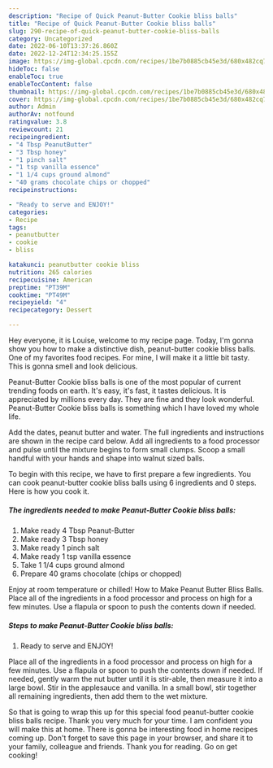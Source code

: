 ```yaml
---
description: "Recipe of Quick Peanut-Butter Cookie bliss balls"
title: "Recipe of Quick Peanut-Butter Cookie bliss balls"
slug: 290-recipe-of-quick-peanut-butter-cookie-bliss-balls
category: Uncategorized
date: 2022-06-10T13:37:26.860Z
date: 2022-12-24T12:34:25.155Z
image: https://img-global.cpcdn.com/recipes/1be7b0885cb45e3d/680x482cq70/peanut-butter-cookie-bliss-balls-recipe-main-photo.jpg
hideToc: false
enableToc: true
enableTocContent: false
thumbnail: https://img-global.cpcdn.com/recipes/1be7b0885cb45e3d/680x482cq70/peanut-butter-cookie-bliss-balls-recipe-main-photo.jpg
cover: https://img-global.cpcdn.com/recipes/1be7b0885cb45e3d/680x482cq70/peanut-butter-cookie-bliss-balls-recipe-main-photo.jpg
author: Admin
authorAv: notfound
ratingvalue: 3.8
reviewcount: 21
recipeingredient:
- "4 Tbsp PeanutButter"
- "3 Tbsp honey"
- "1 pinch salt"
- "1 tsp vanilla essence"
- "1 1/4 cups ground almond"
- "40 grams chocolate chips or chopped"
recipeinstructions:

- "Ready to serve and ENJOY!"
categories:
- Recipe
tags:
- peanutbutter
- cookie
- bliss

katakunci: peanutbutter cookie bliss 
nutrition: 265 calories
recipecuisine: American
preptime: "PT39M"
cooktime: "PT49M"
recipeyield: "4"
recipecategory: Dessert

---
```



Hey everyone, it is Louise, welcome to my recipe page. Today, I'm gonna show you how to make a distinctive dish, peanut-butter cookie bliss balls. One of my favorites food recipes. For mine, I will make it a little bit tasty. This is gonna smell and look delicious.

Peanut-Butter Cookie bliss balls is one of the most popular of current trending foods on earth. It's easy, it's fast, it tastes delicious. It is appreciated by millions every day. They are fine and they look wonderful. Peanut-Butter Cookie bliss balls is something which I have loved my whole life.

Add the dates, peanut butter and water. The full ingredients and instructions are shown in the recipe card below. Add all ingredients to a food processor and pulse until the mixture begins to form small clumps. Scoop a small handful with your hands and shape into walnut sized balls.


To begin with this recipe, we have to first prepare a few ingredients. You can cook peanut-butter cookie bliss balls using 6 ingredients and 0 steps. Here is how you cook it.

<!--inarticleads1-->

##### The ingredients needed to make Peanut-Butter Cookie bliss balls:

1. Make ready 4 Tbsp Peanut-Butter
1. Make ready 3 Tbsp honey
1. Make ready 1 pinch salt
1. Make ready 1 tsp vanilla essence
1. Take 1 1/4 cups ground almond
1. Prepare 40 grams chocolate (chips or chopped)


Enjoy at room temperature or chilled! How to Make Peanut Butter Bliss Balls. Place all of the ingredients in a food processor and process on high for a few minutes. Use a flapula or spoon to push the contents down if needed. 

<!--inarticleads2-->

##### Steps to make Peanut-Butter Cookie bliss balls:


1. Ready to serve and ENJOY!

Place all of the ingredients in a food processor and process on high for a few minutes. Use a flapula or spoon to push the contents down if needed. If needed, gently warm the nut butter until it is stir-able, then measure it into a large bowl. Stir in the applesauce and vanilla. In a small bowl, stir together all remaining ingredients, then add them to the wet mixture. 

So that is going to wrap this up for this special food peanut-butter cookie bliss balls recipe. Thank you very much for your time. I am confident you will make this at home. There is gonna be interesting food in home recipes coming up. Don't forget to save this page in your browser, and share it to your family, colleague and friends. Thank you for reading. Go on get cooking!
